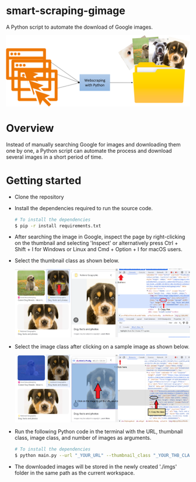 # smart-scraping-gimage
A Python script to automate the download of Google images.

![Webscraper](resources/webscraper.png)

# Overview

Instead of manually searching Google for images and downloading them one by one, a Python script can automate the process and download several images in a short period of time.

# Getting started

* Clone the repository
* Install the dependencies required to run the source code.

  ```Bash
  # To install the dependencies
  $ pip -r install requirements.txt
  ```

* After searching the image in Google, inspect the page by right-clicking on the thumbnail and selecting 'Inspect' or alternatively press Ctrl + Shift + I for Windows or Linux and Cmd + Option + I for macOS users.
* Select the thumbnail class as shown below.
  
  ![Thumbnail Class](resources/thmb_class.PNG)

* Select the image class after clicking on a sample image as shown below.

  ![Image Class](resources/img_class.PNG)

* Run the following Python code in the terminal with the URL, thumbnail class, image class, and number of images as arguments.

  ```Bash
  # To install the dependencies
  $ python main.py --url "_YOUR_URL" --thumbnail_class "_YOUR_THB_CLASS" --img_class "_YOUR_IMAGE_CLASS" --num 10
  ```
  
* The downloaded images will be stored in the newly created './imgs' folder in the same path as the current workspace.
